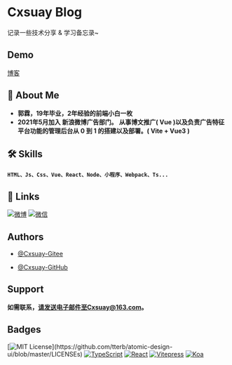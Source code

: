 
# Cxsuay Blog

记录一些技术分享 & 学习备忘录~


## Demo

[博客](http://49.233.119.95/)

## 🚀 About Me
+ **郭霖，19年毕业，2年经验的前端小白一枚**
+ **2021年5月加入 新浪微博广告部门。**
**从事博文推广( Vue )以及负责广告特征平台功能的管理后台从 0 到 1 的搭建以及部署。( Vite + Vue3 )**
## 🛠 Skills
**`HTML、Js、Css、Vue、React、Node、小程序、Webpack、Ts...`**

## 🔗 Links
[![微博](https://img.shields.io/badge/weibo-d13a34?style=for-the-badge&logo=sina-weibo&logoColor=white)](https://weibo.com/u/7703459781)
[![微信](https://img.shields.io/badge/%E5%BE%AE%E4%BF%A1-95d258?style=for-the-badge&logo=wechat&logoColor=white)](http://49.233.119.95/qr-code/wx/)
## Authors

- [@Cxsuay-Gitee](https://gitee.com/cxsuay)

- [@Cxsuay-GitHub](https://github.com/cxsuay)
## Support

**如需联系，请发送电子邮件至Cxsuay@163.com。**


## Badges

[![MIT License](https://img.shields.io/apm/l/atomic-design-ui.svg?)](https://github.com/tterb/atomic-design-ui/blob/master/LICENSEs)
[![TypeScript](https://img.shields.io/badge/Typescript-4.1+-80d8f7?labelColor=blue&color=fff)](https://github.com/microsoft/TypeScript)
[![React](https://img.shields.io/badge/React-17.0+-80d8f7?labelColor=80d8f7&color=fff)](https://github.com/facebook/react)
[![Vitepress](https://img.shields.io/badge/Vitepress-4.1+-6fbd91?labelColor=42b983&color=fff)](https://github.com/vuejs/vitepress)
[![Koa](https://img.shields.io/badge/koa-2.7+-6fbd91?labelColor=000&color=fff)](https://github.com/koajs/koa) 

